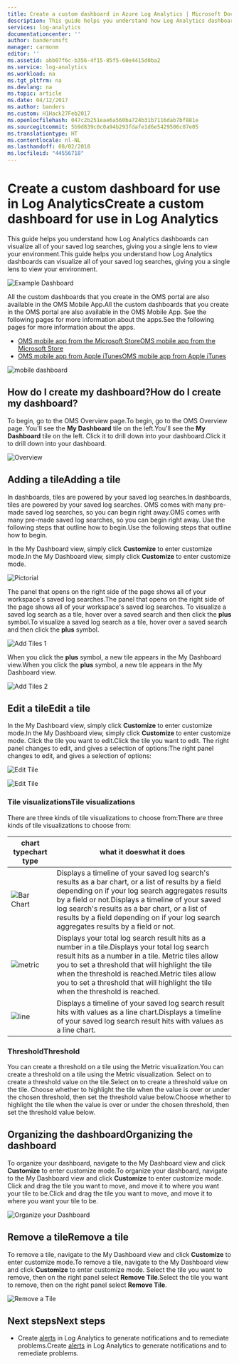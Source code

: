 ```yaml
---
title: Create a custom dashboard in Azure Log Analytics | Microsoft Docs
description: This guide helps you understand how Log Analytics dashboards can visualize all of your saved log searches, giving you a single lens to view your environment.
services: log-analytics
documentationcenter: ''
author: bandersmsft
manager: carmonm
editor: ''
ms.assetid: abb07f6c-b356-4f15-85f5-60e4415d0ba2
ms.service: log-analytics
ms.workload: na
ms.tgt_pltfrm: na
ms.devlang: na
ms.topic: article
ms.date: 04/12/2017
ms.author: banders
ms.custom: H1Hack27Feb2017
ms.openlocfilehash: 047c2b251eae6a560ba724b31b7116dab7bf881e
ms.sourcegitcommit: 5b9d839c0c0a94b293fdafe1d6e5429506c07e05
ms.translationtype: HT
ms.contentlocale: nl-NL
ms.lasthandoff: 08/02/2018
ms.locfileid: "44556718"
---
```

# <a name="create-a-custom-dashboard-for-use-in-log-analytics"></a><span data-ttu-id="6bd1a-103">Create a custom dashboard for use in Log Analytics</span><span class="sxs-lookup"><span data-stu-id="6bd1a-103">Create a custom dashboard for use in Log Analytics</span></span>
<span data-ttu-id="6bd1a-104">This guide helps you understand how Log Analytics dashboards can visualize all of your saved log searches, giving you a single lens to view your environment.</span><span class="sxs-lookup"><span data-stu-id="6bd1a-104">This guide helps you understand how Log Analytics dashboards can visualize all of your saved log searches, giving you a single lens to view your environment.</span></span>

![Example Dashboard](https://docstestmedia1.blob.core.windows.net/azure-media/articles/log-analytics/media/log-analytics-dashboards/oms-dashboards-example-dash.png)

<span data-ttu-id="6bd1a-106">All the custom dashboards that you create in the OMS portal are also available in the OMS Mobile App.</span><span class="sxs-lookup"><span data-stu-id="6bd1a-106">All the custom dashboards that you create in the OMS portal are also available in the OMS Mobile App.</span></span> <span data-ttu-id="6bd1a-107">See the following pages for more information about the apps.</span><span class="sxs-lookup"><span data-stu-id="6bd1a-107">See the following pages for more information about the apps.</span></span>

* [<span data-ttu-id="6bd1a-108">OMS mobile app from the Microsoft Store</span><span class="sxs-lookup"><span data-stu-id="6bd1a-108">OMS mobile app from the Microsoft Store</span></span>](http://www.windowsphone.com/store/app/operational-insights/4823b935-83ce-466c-82bb-bd0a3f58d865)
* [<span data-ttu-id="6bd1a-109">OMS mobile app from Apple iTunes</span><span class="sxs-lookup"><span data-stu-id="6bd1a-109">OMS mobile app from Apple iTunes</span></span>](https://itunes.apple.com/app/microsoft-operations-management/id1042424859?mt=8)

![mobile dashboard](https://docstestmedia1.blob.core.windows.net/azure-media/articles/log-analytics/media/log-analytics-dashboards/oms-search-mobile.png)

## <a name="how-do-i-create-my-dashboard"></a><span data-ttu-id="6bd1a-111">How do I create my dashboard?</span><span class="sxs-lookup"><span data-stu-id="6bd1a-111">How do I create my dashboard?</span></span>
<span data-ttu-id="6bd1a-112">To begin, go to the OMS Overview page.</span><span class="sxs-lookup"><span data-stu-id="6bd1a-112">To begin, go to the OMS Overview page.</span></span> <span data-ttu-id="6bd1a-113">You'll see the **My Dashboard** tile on the left.</span><span class="sxs-lookup"><span data-stu-id="6bd1a-113">You'll see the **My Dashboard** tile on the left.</span></span> <span data-ttu-id="6bd1a-114">Click it to drill down into your dashboard.</span><span class="sxs-lookup"><span data-stu-id="6bd1a-114">Click it to drill down into your dashboard.</span></span>

![Overview](https://docstestmedia1.blob.core.windows.net/azure-media/articles/log-analytics/media/log-analytics-dashboards/oms-dashboards-overview.png)

## <a name="adding-a-tile"></a><span data-ttu-id="6bd1a-116">Adding a tile</span><span class="sxs-lookup"><span data-stu-id="6bd1a-116">Adding a tile</span></span>
<span data-ttu-id="6bd1a-117">In dashboards, tiles are powered by your saved log searches.</span><span class="sxs-lookup"><span data-stu-id="6bd1a-117">In dashboards, tiles are powered by your saved log searches.</span></span> <span data-ttu-id="6bd1a-118">OMS comes with many pre-made saved log searches, so you can begin right away.</span><span class="sxs-lookup"><span data-stu-id="6bd1a-118">OMS comes with many pre-made saved log searches, so you can begin right away.</span></span> <span data-ttu-id="6bd1a-119">Use the following steps that outline how to begin.</span><span class="sxs-lookup"><span data-stu-id="6bd1a-119">Use the following steps that outline how to begin.</span></span>

<span data-ttu-id="6bd1a-120">In the My Dashboard view, simply click **Customize** to enter customize mode.</span><span class="sxs-lookup"><span data-stu-id="6bd1a-120">In the My Dashboard view, simply click **Customize** to enter customize mode.</span></span>

![Pictorial](https://docstestmedia1.blob.core.windows.net/azure-media/articles/log-analytics/media/log-analytics-dashboards/oms-dashboards-pictorial01.png)

 <span data-ttu-id="6bd1a-122">The panel that opens on the right side of the page shows all of your workspace's saved log searches.</span><span class="sxs-lookup"><span data-stu-id="6bd1a-122">The panel that opens on the right side of the page shows all of your workspace's saved log searches.</span></span> <span data-ttu-id="6bd1a-123">To visualize a saved log search as a tile,  hover over a saved search and then click the **plus** symbol.</span><span class="sxs-lookup"><span data-stu-id="6bd1a-123">To visualize a saved log search as a tile,  hover over a saved search and then click the **plus** symbol.</span></span>

![Add Tiles 1](https://docstestmedia1.blob.core.windows.net/azure-media/articles/log-analytics/media/log-analytics-dashboards/oms-dashboards-pictorial02.png)

<span data-ttu-id="6bd1a-125">When you click the **plus** symbol, a new tile appears in the My Dashboard view.</span><span class="sxs-lookup"><span data-stu-id="6bd1a-125">When you click the **plus** symbol, a new tile appears in the My Dashboard view.</span></span>

![Add Tiles 2](https://docstestmedia1.blob.core.windows.net/azure-media/articles/log-analytics/media/log-analytics-dashboards/oms-dashboards-pictorial03.png)

## <a name="edit-a-tile"></a><span data-ttu-id="6bd1a-127">Edit a tile</span><span class="sxs-lookup"><span data-stu-id="6bd1a-127">Edit a tile</span></span>
<span data-ttu-id="6bd1a-128">In the My Dashboard view, simply click  **Customize** to enter customize mode.</span><span class="sxs-lookup"><span data-stu-id="6bd1a-128">In the My Dashboard view, simply click  **Customize** to enter customize mode.</span></span> <span data-ttu-id="6bd1a-129">Click the tile you want to edit.</span><span class="sxs-lookup"><span data-stu-id="6bd1a-129">Click the tile you want to edit.</span></span> <span data-ttu-id="6bd1a-130">The right panel changes to edit, and gives a selection of options:</span><span class="sxs-lookup"><span data-stu-id="6bd1a-130">The right panel changes to edit, and gives a selection of options:</span></span>

![Edit Tile](https://docstestmedia1.blob.core.windows.net/azure-media/articles/log-analytics/media/log-analytics-dashboards/oms-dashboards-pictorial04.png)

![Edit Tile](https://docstestmedia1.blob.core.windows.net/azure-media/articles/log-analytics/media/log-analytics-dashboards/oms-dashboards-pictorial05.png)

### <a name="tile-visualizations"></a><span data-ttu-id="6bd1a-133">Tile visualizations</span><span class="sxs-lookup"><span data-stu-id="6bd1a-133">Tile visualizations</span></span>
<span data-ttu-id="6bd1a-134">There are three kinds of tile visualizations to choose from:</span><span class="sxs-lookup"><span data-stu-id="6bd1a-134">There are three kinds of tile visualizations to choose from:</span></span>

| <span data-ttu-id="6bd1a-135">chart type</span><span class="sxs-lookup"><span data-stu-id="6bd1a-135">chart type</span></span> | <span data-ttu-id="6bd1a-136">what it does</span><span class="sxs-lookup"><span data-stu-id="6bd1a-136">what it does</span></span> |
| --- | --- |
| ![Bar Chart](https://docstestmedia1.blob.core.windows.net/azure-media/articles/log-analytics/media/log-analytics-dashboards/oms-dashboards-bar-chart.png) |<span data-ttu-id="6bd1a-138">Displays a timeline of your saved log search's results as a bar chart, or a list of results by a field depending on if your log search aggregates results by a field or not.</span><span class="sxs-lookup"><span data-stu-id="6bd1a-138">Displays a timeline of your saved log search's results as a bar chart, or a list of results by a field depending on if your log search aggregates results by a field or not.</span></span> |
| ![metric](https://docstestmedia1.blob.core.windows.net/azure-media/articles/log-analytics/media/log-analytics-dashboards/oms-dashboards-metric.png) |<span data-ttu-id="6bd1a-140">Displays your total log search result hits as a number in a tile.</span><span class="sxs-lookup"><span data-stu-id="6bd1a-140">Displays your total log search result hits as a number in a tile.</span></span> <span data-ttu-id="6bd1a-141">Metric tiles allow you to set a threshold that will highlight the tile when the threshold is reached.</span><span class="sxs-lookup"><span data-stu-id="6bd1a-141">Metric tiles allow you to set a threshold that will highlight the tile when the threshold is reached.</span></span> |
| ![line](https://docstestmedia1.blob.core.windows.net/azure-media/articles/log-analytics/media/log-analytics-dashboards/oms-dashboards-line.png) |<span data-ttu-id="6bd1a-143">Displays a timeline of your saved log search result hits with values as a line chart.</span><span class="sxs-lookup"><span data-stu-id="6bd1a-143">Displays a timeline of your saved log search result hits with values as a line chart.</span></span> |

### <a name="threshold"></a><span data-ttu-id="6bd1a-144">Threshold</span><span class="sxs-lookup"><span data-stu-id="6bd1a-144">Threshold</span></span>
<span data-ttu-id="6bd1a-145">You can create a threshold on a tile using the Metric visualization.</span><span class="sxs-lookup"><span data-stu-id="6bd1a-145">You can create a threshold on a tile using the Metric visualization.</span></span> <span data-ttu-id="6bd1a-146">Select on to create a threshold value on the tile.</span><span class="sxs-lookup"><span data-stu-id="6bd1a-146">Select on to create a threshold value on the tile.</span></span> <span data-ttu-id="6bd1a-147">Choose whether to highlight the tile when the value is over or under the chosen threshold, then set the threshold value below.</span><span class="sxs-lookup"><span data-stu-id="6bd1a-147">Choose whether to highlight the tile when the value is over or under the chosen threshold, then set the threshold value below.</span></span>

## <a name="organizing-the-dashboard"></a><span data-ttu-id="6bd1a-148">Organizing the dashboard</span><span class="sxs-lookup"><span data-stu-id="6bd1a-148">Organizing the dashboard</span></span>
<span data-ttu-id="6bd1a-149">To organize your dashboard, navigate to the My Dashboard view and click **Customize** to enter customize mode.</span><span class="sxs-lookup"><span data-stu-id="6bd1a-149">To organize your dashboard, navigate to the My Dashboard view and click **Customize** to enter customize mode.</span></span> <span data-ttu-id="6bd1a-150">Click and drag the tile you want to move, and move it to where you want your tile to be.</span><span class="sxs-lookup"><span data-stu-id="6bd1a-150">Click and drag the tile you want to move, and move it to where you want your tile to be.</span></span>

![Organize your Dashboard](https://docstestmedia1.blob.core.windows.net/azure-media/articles/log-analytics/media/log-analytics-dashboards/oms-dashboards-organize.png)

## <a name="remove-a-tile"></a><span data-ttu-id="6bd1a-152">Remove a tile</span><span class="sxs-lookup"><span data-stu-id="6bd1a-152">Remove a tile</span></span>
<span data-ttu-id="6bd1a-153">To remove a tile, navigate to the My Dashboard view and click **Customize** to enter customize mode.</span><span class="sxs-lookup"><span data-stu-id="6bd1a-153">To remove a tile, navigate to the My Dashboard view and click **Customize** to enter customize mode.</span></span> <span data-ttu-id="6bd1a-154">Select the tile you want to remove, then on the right panel select **Remove Tile**.</span><span class="sxs-lookup"><span data-stu-id="6bd1a-154">Select the tile you want to remove, then on the right panel select **Remove Tile**.</span></span>

![Remove a Tile](https://docstestmedia1.blob.core.windows.net/azure-media/articles/log-analytics/media/log-analytics-dashboards/oms-dashboards-remove-tile.png)

## <a name="next-steps"></a><span data-ttu-id="6bd1a-156">Next steps</span><span class="sxs-lookup"><span data-stu-id="6bd1a-156">Next steps</span></span>
* <span data-ttu-id="6bd1a-157">Create [alerts](log-analytics-alerts.md) in Log Analytics to generate notifications and to remediate problems.</span><span class="sxs-lookup"><span data-stu-id="6bd1a-157">Create [alerts](log-analytics-alerts.md) in Log Analytics to generate notifications and to remediate problems.</span></span>













